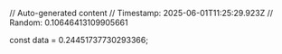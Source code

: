 // Auto-generated content
// Timestamp: 2025-06-01T11:25:29.923Z
// Random: 0.10646413109905661

const data = 0.24451737730293366;